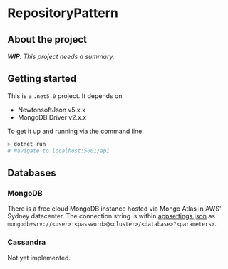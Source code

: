 # RepositoryPattern

## About the project
___WIP__: This project needs a summary._


## Getting started
This is a `.net5.0` project. It depends on
* NewtonsoftJson v5.x.x
* MongoDB.Driver v2.x.x

To get it up and running via the command line:
```sh
> dotnet run
# Navigate to localhost:5001/api
```

## Databases

### MongoDB
There is a free cloud MongoDB instance hosted via Mongo Atlas in AWS' Sydney datacenter. The connection string is within [appsettings.json](BooksApi/appsettings.json) as `mongodb+srv://<user>:<password>@<cluster>/<database>?<parameters>`.

### Cassandra
Not yet implemented.